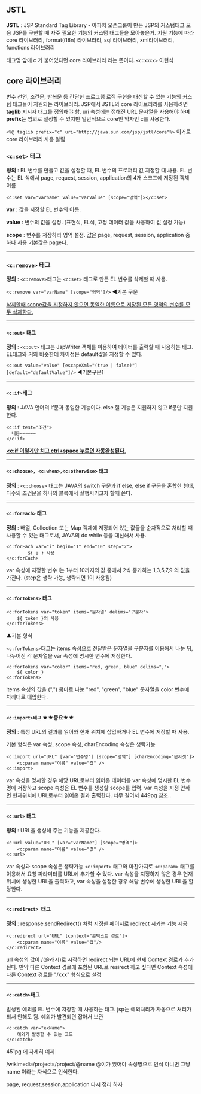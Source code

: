 ## JSTL

**JSTL** : JSP Standard Tag Library - 아파치 오픈그룹이 만든 JSP의 커스텀태그 모음                                                                              JSP를 구현할 때 자주 필요한 기능의 커스텀 태그들을 모아놓은거. 지원 기능에 따라 core 라이브러리, format(i18n) 라이브러리, sql 라이브러리, xml라이브러리, functions 라이브러리

태그명 앞에 c 가 붙어있다면 core 라이브러리 라는 뜻이다.  `<c:xxxx>` 이런식

## core 라이브러리

변수 선언, 조건문, 반복문 등 간단한 프로그램 로직 구현을 대신할 수 있는 기능의 커스텀 태그들이 지원되는 라이브러리. JSP에서 JSTL의 core 라이브러리를 사용하려면 **taglib** 지시자 태그를 정의해야 함. uri 속성에는 정해진 URL 문자열을 사용해야 하며 **prefix**는 임의로 설정할 수 있지만 일반적으로 core인 약자인 c를 사용한다. 

`<%@ taglib prefix="c" uri="http://java.sun.com/jsp/jstl/core"%>` 이거로 core 라이브러리 사용 알림

### `<c:set>` 태그

**정의** : EL 변수를 만들고 값을 설정할 때, EL 변수의 프로퍼티 값 지정할 때 사용. EL 변수는 EL 식에서 page, request, session, application의 4개 스코프에 저장된 객체 이름 

`<c:set var="varname" value="varValue" [scope="영역"]></c:set>` 

**var** : 값을 저장할 EL 변수의 이름.

**value** : 변수의 값을 설정. (표현식, EL식, 고정 데이터 값을 사용하여 값 설정 가능)

**scope** : 변수를 저장하라 영역 설정. 값은 page, request, session, application 중 하나 사용 기본값은 page다.

------

### `<c:remove>` 태그

**정의** : `<c:remove>`태그는  `<c:set>` 태그로 만든 EL 변수를 삭제할 때 사용.

`<c:remove var="varName" [scope="영역"]/>`  ◀기본 구문

<u>삭제할때 scope값을 지정하지 않으면 동일한 이름으로 저장된 모든 영역의 변수를 모두 삭제한다.</u>

-------

#### `<c:out>` 태그

**정의** : `<c:out>` 태그는 JspWriter 객체를 이용하여 데이터를 출력할 때 사용하는 태그. EL태그와 거의 비슷한데 차이점은 default값을 지정할 수 있다. 

`<c:out value="value" [escapeXml="(true | false)"] [default="defaultValue"]/>` ◀기본구문1

-----

#### `<c:if>`태그

**정의** : JAVA 언어의 if문과 동일한 기능이다. else 절 기능은 지원하지 않고 if문만 지원한다. 

```
<c:if test="조건">
  내용~~~~~~
</c:if>				
```

**<u><c:if  이렇게만 치고 ctrl+space 누르면 자동완성된다.</u>**

-------

#### `<c:choose>, <c:when>,<c:otherwise>` 태그

**정의** : `<c:choose>` 태그는 JAVA의 switch 구문과 if else, else if 구문을 혼합한 형태, 다수의 조건문을 하나의 블록에서 실행시키고자 할때 쓴다.

---

#### `<c:forEach>` 태그

**정의** : 배열, Collection 또는 Map 객체에 저장되어 있는 값들을 순차적으로 처리할 때 사용할  수 있는 태그로서, JAVA의 do while 등을 대신해서 사용.

```
<c:forEach var="i" begin="1" end="10" step="2">
		${ i } 사용
</c:forEach>
```

var 속성에 지정한 변수 i는 1부터 10까지의 값 중에서 2씩 증가하는 1,3,5,7,9 의 값을 가진다. (step은 생략 가능, 생략되면 1이 사용됨)

-------------

#### `<c:forTokens>` 태그

```
<c:forTokens var="token" items="문자열" delims="구분자">
	${ token }의 사용
</c:forTokens>
```

▲기본 형식

`<c:forTokens>`태그는 items 속성으로 전달받은 문자열을 구분자를 이용해서 나눈 뒤, 나누어진 각 문자열을 var 속성에 명시한 변수에 저장한다. 

```
<c:forTokens var="color" items="red, green, blue" delims=",">
	${ color }
<c:forTokens>
```

items 속성의 값을 (",") 콤마로 나눈 "red", "green", "blue" 문자열을 color 변수에 차례대로 대입한다.

------

#### `<c:import>태그` ★★중요★★                                                      

**정의** : 특정 URL의 결과를 읽어와 현재 위치에 삽입하거나 EL 변수에 저장할 때 사용.

기본 형식은 var 속성, scope 속성, charEncoding 속성은 생략가능 

``` 
<c:import url="URL" [var="변수명"] [scope="영역"] [charEncoding="문자셋"]>
	<c:param name="이름" value="값" />
<c:import>
```

var 속성을 명시할 경우 해당 URL로부터 읽어온 데이터를 var 속성에 명시한 EL 변수명에 저장하고 scope 속성은 EL 변수를 생성할 scope를 입력. var 속성을 지정 안하면 현재위치에 URL로부터 읽어온 결과 출력한다. 너무 길어서 449pg 참조..

-------

#### `<c:url>` 태그 

**정의** : URL을 생성해 주는 기능을 제공한다.

```
<c:url value="URL" [var="varName"] [scope="영역"]>
	<c:param name="이름" value="값" />
<c:url>	
```

var  속성과 scope 속성은 생략가능 `<c:import>` 태그와 마찬가지로 `<c:param>` 태그를 이용해서 요청 파라미터를 URL에 추가할 수 있다. var 속성을 지정하지 않은 경우 현재 위치에 생성한 URL을 출력하고, var 속성을 설정한 경우 해당 변수에 생성한 URL을 할당한다. 

----

#### `<c:redirect> `태그

**정의** : response.sendRedirect() 처럼 지정한 페이지로 redirect 시키는 기능 제공

```
<c:redirect url="URL" [context="콘텍스트 경로"]>
	<c:param name="이름" value="값"/>
</c:redirect>
```

url 속성의 값이 /(슬래시)로 시작하면 redirect 되는 URL에 현재 Context 경로가 추가된다. 만약 다른 Context 경로에 포함된 URL로 resirect 하고 싶다면 Context 속성에 다른 Context 경로를 "/xxx" 형식으로 설정

-----

#### `<c:catch>`태그     

발생된 예외를 EL 변수에 저장할 때 사용하는 태그. jsp는 예외처리가 자동으로 처리가 되서 안해도 됨. 예외가 발견되면 잡아서 보관

```
<c:catch var="exName">
	예외가 발생할 수 있는 코드
</c:catch>
```

451pg 에 자세히 예제 

/wikimedia/projects/project/@name @이가 있어야 속성명으로 인식 아니면 그냥 name 이라는 자식으로 인식한다. 

page, request,session,application 다시 정리 하자

